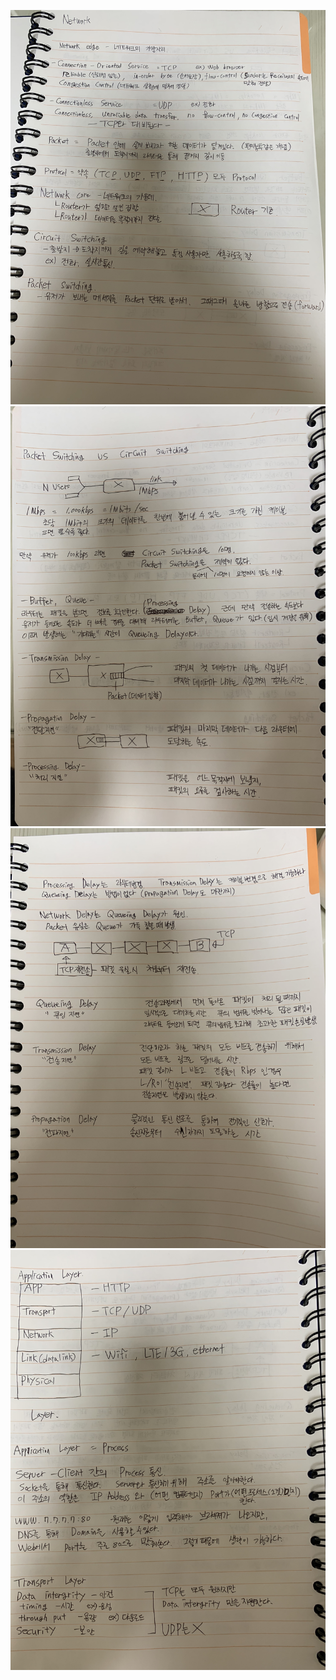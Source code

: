 ![image1](NetworkImage/1.jpg)
![image2](NetworkImage/2.jpg)
![image3](NetworkImage/3.jpg)
![image4](NetworkImage/4.jpg)